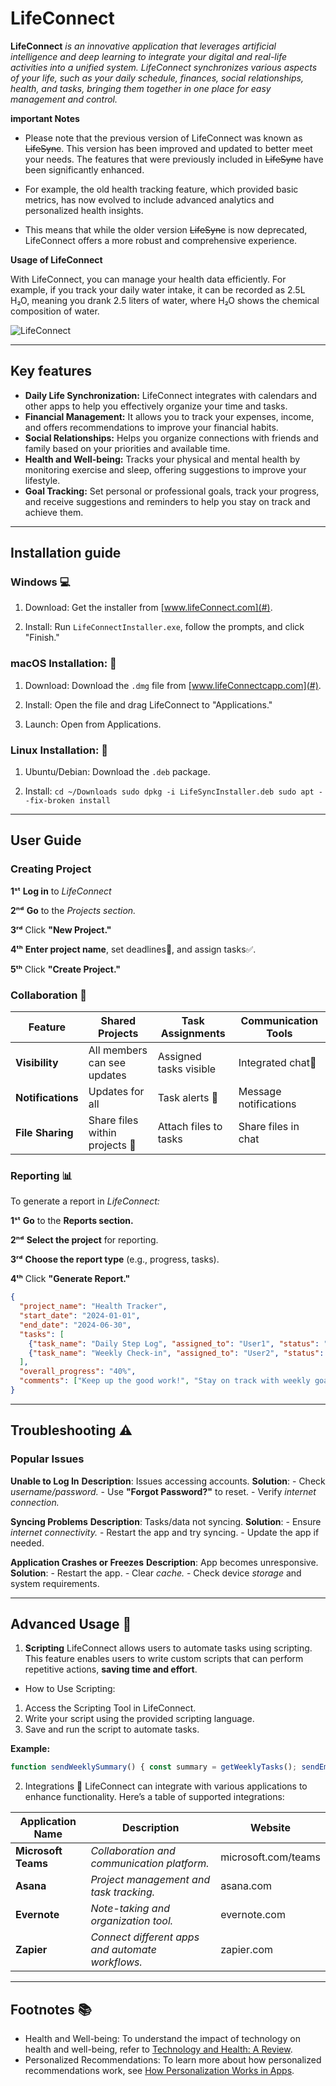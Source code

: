 # LifeConnect
**LifeConnect** *is an innovative application that leverages artificial intelligence and deep learning to integrate your digital and real-life activities into a unified system. LifeConnect synchronizes various aspects of your life, such as your daily schedule, finances, social relationships, health, and tasks, bringing them together in one place for easy management and control.*

**important Notes**

- Please note that the previous version of LifeConnect was known as ~~LifeSync~~. This version has been improved and updated to better meet your needs. The features that were previously included in ~~LifeSync~~ have been significantly enhanced.

- For example, the old health tracking feature, which provided basic metrics, has now evolved to include advanced analytics and personalized health insights.

- This means that while the older version ~~LifeSync~~ is now deprecated, LifeConnect offers a more robust and comprehensive experience.

**Usage of LifeConnect**

With LifeConnect, you can manage your health data efficiently. For example, if you track your daily water intake, it can be recorded as 2.5L H₂O, meaning you drank 2.5 liters of water, where H₂O shows the chemical composition of water.

![LifeConnect](https://encrypted-tbn0.gstatic.com/images?q=tbn:ANd9GcSGe7wHAjj0aqLlfC8AJ7zIxlFIUhU5w5YnvQ&s)

---
## Key features 

- **Daily Life Synchronization:** LifeConnect integrates with calendars and other apps to help you effectively organize your time and tasks.
 - **Financial Management:** It allows you to track your expenses, income, and offers recommendations to improve your financial habits.
 - **Social Relationships:** Helps you organize connections with friends and family based on your priorities and available time.
 - **Health and Well-being:** Tracks your physical and mental health by monitoring exercise and sleep, offering suggestions to improve your lifestyle.
 - **Goal Tracking:** Set personal or professional goals, track your progress, and receive suggestions and reminders to help you stay on track and achieve them.
 ---
 ## Installation guide
 
 ### Windows 💻

 1. Download:
   Get the installer from [www.lifeConnect.com](#).
    
 2. Install:
    Run `LifeConnectInstaller.exe`, follow the prompts, and click "Finish."
    
  ### macOS Installation: 🍎
  
 1. Download:
 Download the `.dmg` file from [www.lifeConnectcapp.com](#).
 
 2. Install:
 Open the file and drag LifeConnect to "Applications."
 
 
 3. Launch:
 Open from Applications.

### Linux Installation: 🐧

 1. Ubuntu/Debian:
 Download the `.deb` package.
    
2. Install:
`cd ~/Downloads sudo dpkg -i LifeSyncInstaller.deb sudo apt --fix-broken install`
---
## User Guide
### Creating Project

 **1ˢᵗ**  **Log in** to *LifeConnect*
 
 **2ⁿᵈ** **Go** to the *Projects section.*
 
 **3ʳᵈ** Click **"New Project."**
 
 **4ᵗʰ** **Enter project name**, set deadlines📅, and assign tasks✅.
 
 **5ᵗʰ** Click **"Create Project."**

### Collaboration 🤝

 
 | Feature | Shared Projects | Task Assignments | Communication Tools |
 | ---------------------- | -------------------- | ---------- | ----------- | 
 | **Visibility** | All members can see updates | Assigned tasks visible | Integrated chat💬 |
 | **Notifications** | Updates for all | Task alerts 🔔 | Message notifications |
 | **File Sharing** | Share files within projects 📁 | Attach files to tasks | Share files in chat |
 
### Reporting 📊
To generate a report in *LifeConnect:*

 **1ˢᵗ** **Go** to the **Reports section.**
 
 **2ⁿᵈ** **Select the project** for reporting.
 
 **3ʳᵈ**  **Choose the report type** (e.g., progress, tasks).
 
 **4ᵗʰ**  Click **"Generate Report."**
 
``` json
{
  "project_name": "Health Tracker",
  "start_date": "2024-01-01",
  "end_date": "2024-06-30",
  "tasks": [
    {"task_name": "Daily Step Log", "assigned_to": "User1", "status": "Completed"},
    {"task_name": "Weekly Check-in", "assigned_to": "User2", "status": "In Progress"}
  ],
  "overall_progress": "40%",
  "comments": ["Keep up the good work!", "Stay on track with weekly goals."]
}
```
---
## Troubleshooting ⚠️
### Popular Issues
 **Unable to Log In**
    **Description**: Issues accessing accounts.
  **Solution**:
    -   Check *username/password.*
    -   Use **"Forgot Password?"** to reset.
    -   Verify *internet connection.*
    
  **Syncing Problems**
   **Description**: Tasks/data not syncing.
  **Solution**:
    -   Ensure *internet connectivity.*
    -   Restart the app and try syncing.
    -   Update the app if needed.


 **Application Crashes or Freezes**
 **Description**: App becomes unresponsive.
 **Solution**:
    -   Restart the app.
    -   Clear *cache.*
    -   Check device *storage* and system requirements.
    
  ---
  ## Advanced Usage 🔧
 1. **Scripting**
 LifeConnect allows users to automate tasks using scripting. This feature enables users to write custom scripts that can perform repetitive actions, **saving time and effort**.
 
 - How to Use Scripting:
 1.  Access the Scripting Tool in LifeConnect.
 2. Write your script using the provided scripting language.
 3. Save and run the script to automate tasks.
 
  **Example:**
  ```javascript
  function sendWeeklySummary() { const summary = getWeeklyTasks(); sendEmail('user@example.com', 'Weekly Summary', summary); } sendWeeklySummary(); 
  ```
2. Integrations 🔗
LifeConnect can integrate with various applications to enhance functionality. Here’s a table of supported integrations:

| Application Name | Description | Website |
|----------------------|-----------------------------------------| ----------|
|**Microsoft Teams**| *Collaboration and communication platform.* | microsoft.com/teams|
|**Asana**| *Project management and task tracking.* |asana.com |
|**Evernote**| *Note-taking and organization tool.* | evernote.com |
|**Zapier**| *Connect different apps and automate workflows.* | zapier.com |
---
## Footnotes 📚

- Health and Well-being: To understand the impact of technology on health and well-being, refer to [Technology and Health: A Review](https://example.com/technology-health-review).
- Personalized Recommendations: To learn more about how personalized recommendations work, see [How Personalization Works in Apps](https://example.com/personalization-in-apps).
